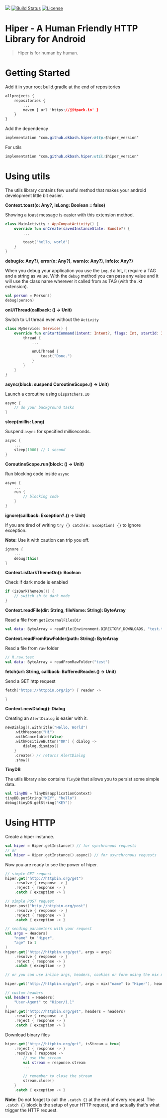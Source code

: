 [![](https://jitpack.io/v/anyms/hiper.svg)](https://jitpack.io/#anyms/hiper)
[![Build Status](https://travis-ci.com/anyms/hiper.svg?branch=master)](https://travis-ci.com/anyms/hiper)
[![License](https://img.shields.io/github/license/anyms/hiper.svg)](https://github.com/anyms/hiper/blob/master/LICENSE)

# Hiper - A Human Friendly HTTP Library for Android

> Hiper is for human by human.

# Getting Started

Add it in your root build.gradle at the end of repositories

```css
allprojects {
    repositories {
        ...
        maven { url 'https://jitpack.io' }
    }
}
```

Add the dependency

```css
implementation "com.github.okbash.hiper:http:$hiper_version"
```

For utils

```css
implementation "com.github.okbash.hiper:util:$hiper_version"
```


# Using utils

The utils library contains few useful method that makes your android development little bit easier.

**Context.toast(o: Any?, isLong: Boolean = false)**

Showing a toast message is easier with this extension method.

```kotlin
class MainActivity : AppCompatActivity() {
    override fun onCreate(savedInstanceState: Bundle?) {
        ...

        toast("hello, world")
    }
}
```

**debug(o: Any?)**, **error(o: Any?)**, **warn(o: Any?)**, **info(o: Any?)**

When you debug your application you use the `Log.d` a lot, it require a TAG and a string as value. With the `debug` method you can pass any value and it will use the class name wherever it called from as TAG (with the .kt extension).


```kotlin
val person = Person()
debug(person)
```

**onUiThread(callback: () -> Unit)**

Switch to UI thread even without the `Activity`

```kotlin
class MyService: Service() {
    override fun onStartCommand(intent: Intent?, flags: Int, startId: Int): Int {
        thread {
            ...

            onUiThread {
                toast("Done.")
            }
        }
    }
}
```

**async(block: suspend CoroutineScope.() -> Unit)**

Launch a coroutine using `Dispatchers.IO`

```kotlin
async {
    // do your background tasks
}
```


**sleep(millis: Long)**

Suspend `async` for specified milliseconds.

```kotlin
async {
    ...
    sleep(1000) // 1 second
}
```

**CoroutineScope.run(block: () -> Unit)**

Run blocking code inside `async`

```kotlin
async {
    ...
    run {
        // blocking code
    }
}
```

**ignore(callback: Exception?.() -> Unit)**

If you are tired of writing `try {} catch(e: Exception) {}` to ignore exception.

**Note**: Use it with caution can trip you off.

```kotlin
ignore {
    ...
    debug(this)
}
```


**Context.isDarkThemeOn(): Boolean**

Check if dark mode is enabled

```kotlin
if (isDarkThemeOn()) {
    // switch sh to dark mode
}
```

**Context.readFile(dir: String, fileName: String): ByteArray**

Read a file from `getExternalFilesDir`

```kotlin
val data: ByteArray = readFile(Environment.DIRECTORY_DOWNLOADS, "test.txt")
```


**Context.readFromRawFolder(path: String): ByteArray**

Read a file from `raw` folder

```kotlin
// R.raw.test
val data: ByteArray = readFromRawFolder("test")
```

**fetch(url: String, callback: BufferedReader.() -> Unit)**

Send a GET http request

```kotlin
fetch("https://httpbin.org/ip") { reader ->

}
```

**Context.newDialog(): Dialog**

Creating an `AlertDialog` is easier with it.

```kotlin
newDialog().withTitle("Hello, World")
    .withMessage("Hi")
    .withCancelable(false)
    .withPositiveButton("OK") { dialog ->
        dialog.dismiss()
    }
    .create() // returns AlertDialog
    .show()
```


**TinyDB**

The utils library also contains `TinyDB` that allows you to persist some simple data.

```kotlin
val tinyDB = TinyDB(applicationContext)
tinyDB.putString("KEY", "hello")
debug(tinyDB.getString("KEY"))
```


# Using HTTP

Create a hiper instance.

```kotlin
val hiper = Hiper.getInstance() // for synchronous requests
// or
val hiper = Hiper.getInstance().async() // for asynchronous requests
```

Now you are ready to see the power of hiper.

```kotlin
// simple GET request
hiper.get("http://httpbin.org/get")
    .resolve { response -> }
    .reject { response -> }
    .catch { exception -> }

// simple POST request
hiper.post("http://httpbin.org/post")
    .resolve { response -> }
    .reject { response -> }
    .catch { exception -> }

// sending parameters with your request
val args = Headers(
    "name" to "Hiper",
    "age" to 1
)
hiper.get("http://httpbin.org/get", args = args)
    .resolve { response -> }
    .reject { response -> }
    .catch { exception -> }

// or you can use inline args, headers, cookies or form using the mix method

hiper.get("http://httpbin.org/get", args = mix("name" to "Hiper"), headers = mix("user-agent" to "Hiper/1.0")

// custom headers
val headers = Headers(
    "User-Agent" to "Hiper/1.1"
)
hiper.get("http://httpbin.org/get", headers = headers)
    .resolve { response -> }
    .reject { response -> }
    .catch { exception -> }
```

Download binary files

```kotlin
hiper.get("http://httpbin.org/get", isStream = true)
    .reject { response -> }
    .resolve { response ->
        // use the stream
        val stream = response.stream
        ...

        // remember to close the stream
        stream.close()
    }
    .catch { exception -> }
```


**Note**: Do not forget to call the `.catch {}` at the end of every request. The `.catch {}` block is the setup of your HTTP request, and actually that's what trigger the HTTP request.
